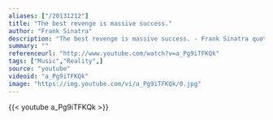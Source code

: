 ```yaml
---
aliases: ["/20131212"]
title: "The best revenge is massive success."
author: "Frank Sinatra"
description: "The best revenge is massive success. - Frank Sinatra quotes from GetInspired365.com"
summary: ""
referenceurl: "http://www.youtube.com/watch?v=a_Pg9iTFKQk"
tags: ["Music","Reality",]
source: "youtube"
videoid: "a_Pg9iTFKQk"
image: "https://img.youtube.com/vi/a_Pg9iTFKQk/0.jpg"
---
```


{{< youtube a_Pg9iTFKQk >}}
